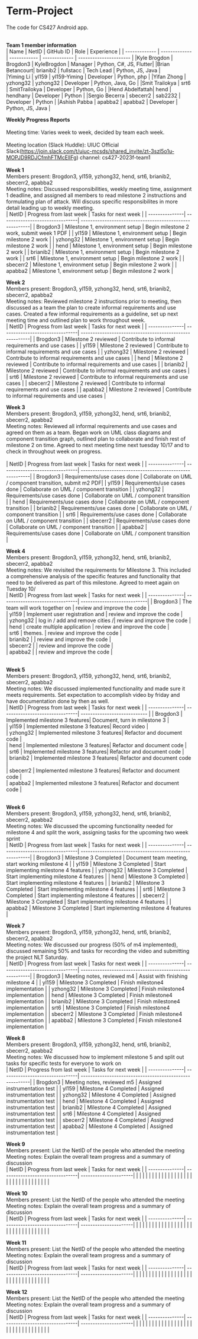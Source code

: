# Term-Project
The code for CS427 Android app. 
<br/>
<br/>

<b>Team 1 member information</b>
<br/>
| Name           | NetID         | GitHub ID     | Role          | Experience             |
| -------------  | ------------- | ------------  | ------------- | ---------------------- |
|Kyle Brogdon    | Brogdon3      | KyleBrogdon   |  Manager      | Python, C#, JS, Flutter|
|Brian Betancourt| brianib2      | fullstacc     |  Tech Lead    | Python, JS, Java       |            
|Yiming Li       | yl159         | yl159-Yiming  |  Developer    | Python, php            |
|Yifan Zhong     | yzhong32      | yzhong32      |  Developer    | Python, Java, Go       |
|Smit Trailokya  | srt6          | SmitTrailokya |  Developer    | Python, Go             |
|Hend Abdelfattah| hend          | hendhany      |  Developer    | Python                 |
|Sergio Becerra  | sbecerr2      | sab2232       |  Developer    | Python                 |
|Ashish Pabba    | apabba2       | apabba2       |  Developer    | Python, JS, Java       |
<br/>


<b>Weekly Progress Reports</b>
</br> 
</br>
Meeting time: Varies week to week, decided by team each week.   
</br> 
Meeting location (Slack Huddle): UIUC Official Slack(https://join.slack.com/t/uiuc-mcsds/shared_invite/zt-3szl5o1u-MOPJD9RDJCfmhFTMcEllFg) channel: cs427-2023f-team1
</br> 
</br>
<b>Week 1</b>
</br>
Members present: Brogdon3, yl159, yzhong32, hend, srt6, brianib2, sbecerr2, apabba2
</br>
Meeting notes: Discussed responsibilities, weekly meeting time, assignment 1 deadline, and assigned all members to read milestone 2 instructions and formulating plan of attack. Will discuss specific responsibilites in more detail leading up to weekly meeting. 
</br>
| NetID          | Progress from last week         | Tasks for next week                                     |
| ---------------| --------------------------------| --------------------------------------------------------|
| Brogdon3       | Milestone 1, environment setup  |  Begin milestone 2 work, submit week 1 PDF              |
| yl159          | Milestone 1, environment setup  |  Begin milestone 2 work                                 |
| yzhong32       | Milestone 1, environment setup  |  Begin milestone 2 work                                 |
| hend           | Milestone 1, environment setup  |  Begin milestone 2 work                                 |
| brianib2       | Milestone 1, environment setup  |  Begin milestone 2 work                                 |
| srt6           | Milestone 1, environment setup  |  Begin milestone 2 work                                 |
| sbecerr2       | Milestone 1, environment setup  |  Begin milestone 2 work                                 |
| apabba2        | Milestone 1, environment setup  |  Begin milestone 2 work                                 |
</br>


<b>Week 2</b>
</br>
Members present: Brogdon3, yl159, yzhong32, hend, srt6, brianib2, sbecerr2, apabba2
</br>
Meeting notes: Reviewed milestone 2 instructions prior to meeting, then discussed as a team the plan to
create informal requirements and use cases. Created a few informal requirements as a guideline, set up next
meeting time and outlined plan to work throughout week.
</br>
| NetID          | Progress from last week         | Tasks for next week                                     |
| ---------------| --------------------------------| --------------------------------------------------------|
| Brogdon3       | Milestone 2 reviewed            |  Contribute to informal requirements and use cases      |
| yl159          | Milestone 2 reviewed            |  Contribute to informal requirements and use cases      |
| yzhong32       | Milestone 2 reviewed            |  Contribute to informal requirements and use cases      |
| hend           | Milestone 2 reviewed            |  Contribute to informal requirements and use cases      |
| brianib2       | Milestone 2 reviewed            |  Contribute to informal requirements and use cases      |
| srt6           | Milestone 2 reviewed            |  Contribute to informal requirements and use cases      |
| sbecerr2       | Milestone 2 reviewed            |  Contribute to informal requirements and use cases      |
| apabba2        | Milestone 2 reviewed            |  Contribute to informal requirements and use cases      |
</br>


<b>Week 3</b>
</br>
Members present: Brogdon3, yl159, yzhong32, hend, srt6, brianib2, sbecerr2, apabba2
</br>
Meeting notes: Reviewed all informal requirements and use cases and agreed on them as a team.  Began work on
UML class diagrams and component transition graph, outlined plan to collaborate and finish rest of milestone
2 on time. Agreed to next meeting time next tuesday 10/17 and to check in throughout week on progress.  
</br>
| NetID          | Progress from last week         | Tasks for next week                                     |
| ---------------| --------------------------------| --------------------------------------------------------|
| Brogdon3       | Requirements/use cases done     | Collaborate on UML / component transition, submit m2 PDF|
| yl159          | Requirements/use cases done     | Collaborate on UML / component transition               |
| yzhong32       | Requirements/use cases done     | Collaborate on UML / component transition               |
| hend           | Requirements/use cases done     | Collaborate on UML / component transition               |
| brianib2       | Requirements/use cases done     | Collaborate on UML / component transition               |
| srt6           | Requirements/use cases done     | Collaborate on UML / component transition               |
| sbecerr2       | Requirements/use cases done     | Collaborate on UML / component transition               |
| apabba2        | Requirements/use cases done     | Collaborate on UML / component transition               |
</br>


<b>Week 4</b>
</br>
Members present: Brogdon3, yl159, yzhong32, hend, srt6, brianib2, sbecerr2, apabba2
</br>
Meeting notes: We revisited the requirements for Milestone 3. This included a comprehensive analysis of the specific features and functionality that need to be delivered as part of this milestone. Agreed to meet again on Tuesday 10/
</br>
| NetID          | Progress from last week         | Tasks for next week         |
| ---------------| --------------------------------| ----------------------------|
|   Brogdon3     | The team will work together on  | review and improve the code |  
|   yl159        | Implement user registration and | review and improve the code |                     
|   yzhong32     | log in / add and remove cities /| review and improve the code |                     
|   hend         | create multiple application     | review and improve the code |                     
|   srt6         | themes.                         | review and improve the code |                   
|   brianib2     |                                 | review and improve the code |                   
|   sbecerr2     |                                 | review and improve the code |                  
|   apabba2      |                                 | review and improve the code |                  
</br>


<b>Week 5</b>
</br>
Members present: Brogdon3, yl159, yzhong32, hend, srt6, brianib2, sbecerr2, apabba2
</br>
Meeting notes: We discussed implemented functionality and made sure it meets requirements. Set expectation to accomplish video by friday and have documentation done by then as well.
</br>
| NetID          | Progress from last week         | Tasks for next week           |
| ---------------| --------------------------------| ----------------------------  |
|   Brogdon3     | Implemented milestone 3 features| Document, turn in milestone 3 |  
|   yl159        | Implemented milestone 3 features| Record video                  |                     
|   yzhong32     | Implemented milestone 3 features| Refactor and document code    |                     
|   hend         | Implemented milestone 3 features| Refactor and document code    |                      
|   srt6         | Implemented milestone 3 features| Refactor and document code    |                    
|   brianib2     | Implemented milestone 3 features| Refactor and document code    |                   
|   sbecerr2     | Implemented milestone 3 features| Refactor and document code    |                   
|   apabba2      | Implemented milestone 3 features| Refactor and document code    |   
</br>


<b>Week 6</b>
</br>
Members present: Brogdon3, yl159, yzhong32, hend, srt6, brianib2, sbecerr2, apabba2
</br>
Meeting notes: We discussed the upcoming functionality needed for milestone 4 and split the work, assigning
tasks for the upcoming two week sprint
</br>
| NetID          | Progress from last week         | Tasks for next week                                     |
| ---------------| --------------------------------| --------------------------------------------------------|
| Brogdon3       | Milestone 3 Completed           |  Document team meeting, start working milestone 4       |
| yl159          | Milestone 3 Completed           |  Start implementing milestone 4 features                |
| yzhong32       | Milestone 3 Completed           |  Start implementing milestone 4 features                |
| hend           | Milestone 3 Completed           |  Start implementing milestone 4 features                |
| brianib2       | Milestone 3 Completed           |  Start implementing milestone 4 features                |
| srt6           | Milestone 3 Completed           |  Start implementing milestone 4 features                |
| sbecerr2       | Milestone 3 Completed           |  Start implementing milestone 4 features                |
| apabba2        | Milestone 3 Completed           |  Start implementing milestone 4 features                |
</br>


<b>Week 7</b>
</br>
Members present: Brogdon3, yl159, yzhong32, hend, srt6, brianib2, sbecerr2, apabba2
</br>
Meeting notes: We discussed our progress (50% of m4 implemented), discussed remaining 50% and tasks for recording the video and submitting the project NLT Saturday.
</br>
| NetID          | Progress from last week         | Tasks for next week                                     |
| ---------------| --------------------------------| --------------------------------------------------------|
| Brogdon3       | Meeting notes, reviewed m4      |  Assist with finishing milestone 4                      |
| yl159          | Milestone 3 Completed           |  Finish milestone4 implementation                       |
| yzhong32       | Milestone 3 Completed           |  Finish milestone4 implementation                       |
| hend           | Milestone 3 Completed           |  Finish milestone4 implementation                       |
| brianib2       | Milestone 3 Completed           |  Finish milestone4 implementation                       |
| srt6           | Milestone 3 Completed           |  Finish milestone4 implementation                       |
| sbecerr2       | Milestone 3 Completed           |  Finish milestone4 implementation                       |
| apabba2        | Milestone 3 Completed           |  Finish milestone4 implementation                       |
</br>


<b>Week 8</b>
</br>
Members present: Brogdon3, yl159, yzhong32, hend, srt6, brianib2, sbecerr2, apabba2
</br>
Meeting notes: We discussed how to implement milestone 5 and split out tasks for specific tests for everyone to work on
</br>
| NetID          | Progress from last week         | Tasks for next week                                     |
| ---------------| --------------------------------| --------------------------------------------------------|
| Brogdon3       | Meeting notes, reviewed m5      |  Assigned instrumentation test                          |
| yl159          | Milestone 4 Completed           |  Assigned instrumentation test                          |
| yzhong32       | Milestone 4 Completed           |  Assigned instrumentation test                          |
| hend           | Milestone 4 Completed           |  Assigned instrumentation test                          |
| brianib2       | Milestone 4 Completed           |  Assigned instrumentation test                          |
| srt6           | Milestone 4 Completed           |  Assigned instrumentation test                          |
| sbecerr2       | Milestone 4 Completed           |  Assigned instrumentation test                          |
| apabba2        | Milestone 4 Completed           |  Assigned instrumentation test                          |
</br>


<b>Week 9</b>
</br>
Members present: List the NetID of the people who attended the meeting
</br>
Meeting notes: Explain the overall team progress and a summary of discussion
</br>
| NetID          | Progress from last week         | Tasks for next week   |
| ---------------| --------------------------------| ----------------------|
|                |                                 |                       |
|                |                                 |                       |
|                |                                 |                       |
|                |                                 |                       |
|                |                                 |                       |
|                |                                 |                       |
|                |                                 |                       |
|                |                                 |                       |
</br>


<b>Week 10</b>
</br>
Members present: List the NetID of the people who attended the meeting
</br>
Meeting notes: Explain the overall team progress and a summary of discussion
</br>
| NetID          | Progress from last week         | Tasks for next week   |
| ---------------| --------------------------------| ----------------------|
|                |                                 |                       |
|                |                                 |                       |
|                |                                 |                       |
|                |                                 |                       |
|                |                                 |                       |
|                |                                 |                       |
|                |                                 |                       |
|                |                                 |                       |
</br>


<b>Week 11</b>
</br>
Members present: List the NetID of the people who attended the meeting
</br>
Meeting notes: Explain the overall team progress and a summary of discussion
</br>
| NetID          | Progress from last week         | Tasks for next week   |
| ---------------| --------------------------------| ----------------------|
|                |                                 |                       |
|                |                                 |                       |
|                |                                 |                       |
|                |                                 |                       |
|                |                                 |                       |
|                |                                 |                       |
|                |                                 |                       |
|                |                                 |                       |
</br>


<b>Week 12</b>
</br>
Members present: List the NetID of the people who attended the meeting
</br>
Meeting notes: Explain the overall team progress and a summary of discussion
</br>
| NetID          | Progress from last week         | Tasks for next week   |
| ---------------| --------------------------------| ----------------------|
|                |                                 |                       |
|                |                                 |                       |
|                |                                 |                       |
|                |                                 |                       |
|                |                                 |                       |
|                |                                 |                       |
|                |                                 |                       |
|                |                                 |                       |
</br>

